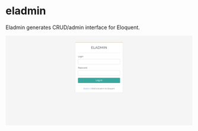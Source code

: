 # eladmin
Eladmin generates CRUD/admin interface for Eloquent.

![Login Page](/docs/screenshot/login.png)
